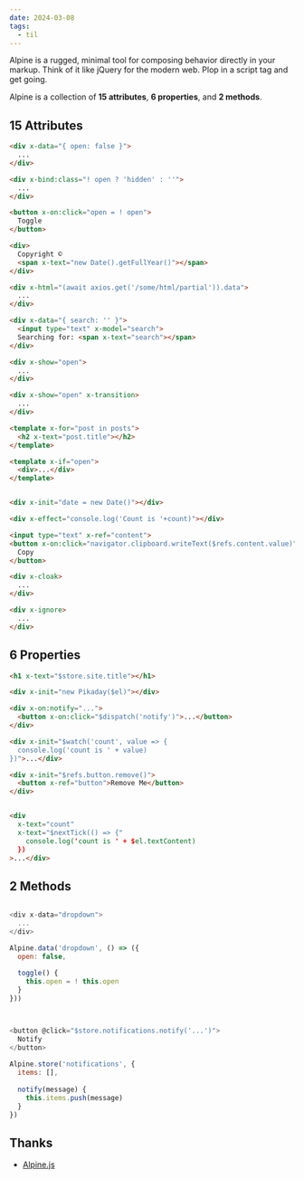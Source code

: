 ```yaml
---
date: 2024-03-08
tags:
  - til
---
```


Alpine is a rugged, minimal tool for composing behavior directly in your markup. Think of it like jQuery for the modern web. Plop in a script tag and get going.

Alpine is a collection of **15 attributes**, **6 properties**, and **2 methods**.

## 15 Attributes

```html
<div x-data="{ open: false }">
  ...
</div>

<div x-bind:class="! open ? 'hidden' : ''">
  ...
</div>

<button x-on:click="open = ! open">
  Toggle
</button>

<div>
  Copyright ©
  <span x-text="new Date().getFullYear()"></span>
</div>

<div x-html="(await axios.get('/some/html/partial')).data">
  ...
</div>

<div x-data="{ search: '' }">
  <input type="text" x-model="search">
  Searching for: <span x-text="search"></span>
</div>

<div x-show="open">
  ...
</div>

<div x-show="open" x-transition>
  ...
</div>

<template x-for="post in posts">
  <h2 x-text="post.title"></h2>
</template>

<template x-if="open">
  <div>...</div>
</template>


<div x-init="date = new Date()"></div>

<div x-effect="console.log('Count is '+count)"></div>

<input type="text" x-ref="content">
<button x-on:click="navigator.clipboard.writeText($refs.content.value)">
  Copy
</button>

<div x-cloak>
  ...
</div>

<div x-ignore>
  ...
</div>
```

## 6 Properties

```html
<h1 x-text="$store.site.title"></h1>

<div x-init="new Pikaday($el)"></div>

<div x-on:notify="...">
  <button x-on:click="$dispatch('notify')">...</button>
</div>

<div x-init="$watch('count', value => {
  console.log('count is ' + value)
})">...</div>

<div x-init="$refs.button.remove()">
  <button x-ref="button">Remove Me</button>
</div>


<div
  x-text="count"
  x-text="$nextTick(() => {"
    console.log('count is ' + $el.textContent)
  })
>...</div>
```

## 2 Methods

```js

<div x-data="dropdown">
  ...
</div>

Alpine.data('dropdown', () => ({
  open: false,
 
  toggle() { 
    this.open = ! this.open
  }
}))



<button @click="$store.notifications.notify('...')">
  Notify
</button>
 
Alpine.store('notifications', {
  items: [],
 
  notify(message) { 
    this.items.push(message)
  }
})
```

## Thanks

- [Alpine.js](https://alpinejs.dev/)